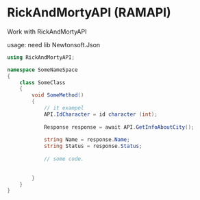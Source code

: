 # RickAndMortyAPI (RAMAPI)
 Work with RickAndMortyAPI

 usage:
need lib Newtonsoft.Json
 
```c#
using RickAndMortyAPI;

namespace SomeNameSpace
{
	class SomeClass
	{
		void SomeMethod()
		{
			// it exampel
	  		API.IdCharacter = id character (int);
			
			Response response = await API.GetInfoAboutCity();
			
			string Name = response.Name;
			string Status = response.Status;
			
			// some code.
			
			
		}
	}
}
```
